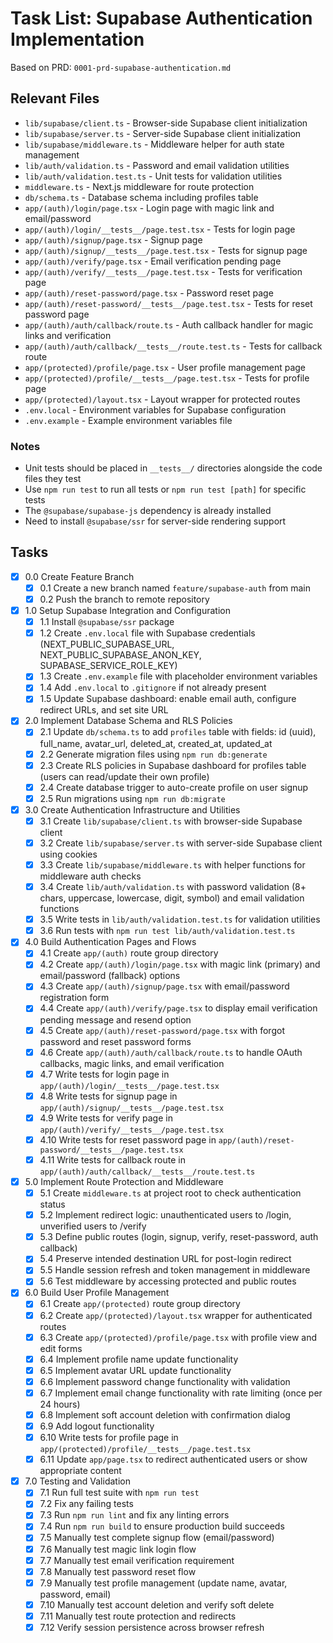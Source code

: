 # Task List: Supabase Authentication Implementation

Based on PRD: `0001-prd-supabase-authentication.md`

## Relevant Files

- `lib/supabase/client.ts` - Browser-side Supabase client initialization
- `lib/supabase/server.ts` - Server-side Supabase client initialization
- `lib/supabase/middleware.ts` - Middleware helper for auth state management
- `lib/auth/validation.ts` - Password and email validation utilities
- `lib/auth/validation.test.ts` - Unit tests for validation utilities
- `middleware.ts` - Next.js middleware for route protection
- `db/schema.ts` - Database schema including profiles table
- `app/(auth)/login/page.tsx` - Login page with magic link and email/password
- `app/(auth)/login/__tests__/page.test.tsx` - Tests for login page
- `app/(auth)/signup/page.tsx` - Signup page
- `app/(auth)/signup/__tests__/page.test.tsx` - Tests for signup page
- `app/(auth)/verify/page.tsx` - Email verification pending page
- `app/(auth)/verify/__tests__/page.test.tsx` - Tests for verification page
- `app/(auth)/reset-password/page.tsx` - Password reset page
- `app/(auth)/reset-password/__tests__/page.test.tsx` - Tests for reset password page
- `app/(auth)/auth/callback/route.ts` - Auth callback handler for magic links and verification
- `app/(auth)/auth/callback/__tests__/route.test.ts` - Tests for callback route
- `app/(protected)/profile/page.tsx` - User profile management page
- `app/(protected)/profile/__tests__/page.test.tsx` - Tests for profile page
- `app/(protected)/layout.tsx` - Layout wrapper for protected routes
- `.env.local` - Environment variables for Supabase configuration
- `.env.example` - Example environment variables file

### Notes

- Unit tests should be placed in `__tests__/` directories alongside the code files they test
- Use `npm run test` to run all tests or `npm run test [path]` for specific tests
- The `@supabase/supabase-js` dependency is already installed
- Need to install `@supabase/ssr` for server-side rendering support

## Tasks

- [x] 0.0 Create Feature Branch
  - [x] 0.1 Create a new branch named `feature/supabase-auth` from main
  - [x] 0.2 Push the branch to remote repository

- [x] 1.0 Setup Supabase Integration and Configuration
  - [x] 1.1 Install `@supabase/ssr` package
  - [x] 1.2 Create `.env.local` file with Supabase credentials (NEXT_PUBLIC_SUPABASE_URL, NEXT_PUBLIC_SUPABASE_ANON_KEY, SUPABASE_SERVICE_ROLE_KEY)
  - [x] 1.3 Create `.env.example` file with placeholder environment variables
  - [x] 1.4 Add `.env.local` to `.gitignore` if not already present
  - [x] 1.5 Update Supabase dashboard: enable email auth, configure redirect URLs, and set site URL

- [x] 2.0 Implement Database Schema and RLS Policies
  - [x] 2.1 Update `db/schema.ts` to add `profiles` table with fields: id (uuid), full_name, avatar_url, deleted_at, created_at, updated_at
  - [x] 2.2 Generate migration files using `npm run db:generate`
  - [x] 2.3 Create RLS policies in Supabase dashboard for profiles table (users can read/update their own profile)
  - [x] 2.4 Create database trigger to auto-create profile on user signup
  - [x] 2.5 Run migrations using `npm run db:migrate`

- [x] 3.0 Create Authentication Infrastructure and Utilities
  - [x] 3.1 Create `lib/supabase/client.ts` with browser-side Supabase client
  - [x] 3.2 Create `lib/supabase/server.ts` with server-side Supabase client using cookies
  - [x] 3.3 Create `lib/supabase/middleware.ts` with helper functions for middleware auth checks
  - [x] 3.4 Create `lib/auth/validation.ts` with password validation (8+ chars, uppercase, lowercase, digit, symbol) and email validation functions
  - [x] 3.5 Write tests in `lib/auth/validation.test.ts` for validation utilities
  - [x] 3.6 Run tests with `npm run test lib/auth/validation.test.ts`

- [x] 4.0 Build Authentication Pages and Flows
  - [x] 4.1 Create `app/(auth)` route group directory
  - [x] 4.2 Create `app/(auth)/login/page.tsx` with magic link (primary) and email/password (fallback) options
  - [x] 4.3 Create `app/(auth)/signup/page.tsx` with email/password registration form
  - [x] 4.4 Create `app/(auth)/verify/page.tsx` to display email verification pending message and resend option
  - [x] 4.5 Create `app/(auth)/reset-password/page.tsx` with forgot password and reset password forms
  - [x] 4.6 Create `app/(auth)/auth/callback/route.ts` to handle OAuth callbacks, magic links, and email verification
  - [x] 4.7 Write tests for login page in `app/(auth)/login/__tests__/page.test.tsx`
  - [x] 4.8 Write tests for signup page in `app/(auth)/signup/__tests__/page.test.tsx`
  - [x] 4.9 Write tests for verify page in `app/(auth)/verify/__tests__/page.test.tsx`
  - [x] 4.10 Write tests for reset password page in `app/(auth)/reset-password/__tests__/page.test.tsx`
  - [x] 4.11 Write tests for callback route in `app/(auth)/auth/callback/__tests__/route.test.ts`

- [x] 5.0 Implement Route Protection and Middleware
  - [x] 5.1 Create `middleware.ts` at project root to check authentication status
  - [x] 5.2 Implement redirect logic: unauthenticated users to /login, unverified users to /verify
  - [x] 5.3 Define public routes (login, signup, verify, reset-password, auth callback)
  - [x] 5.4 Preserve intended destination URL for post-login redirect
  - [x] 5.5 Handle session refresh and token management in middleware
  - [x] 5.6 Test middleware by accessing protected and public routes

- [x] 6.0 Build User Profile Management
  - [x] 6.1 Create `app/(protected)` route group directory
  - [x] 6.2 Create `app/(protected)/layout.tsx` wrapper for authenticated routes
  - [x] 6.3 Create `app/(protected)/profile/page.tsx` with profile view and edit forms
  - [x] 6.4 Implement profile name update functionality
  - [x] 6.5 Implement avatar URL update functionality
  - [x] 6.6 Implement password change functionality with validation
  - [x] 6.7 Implement email change functionality with rate limiting (once per 24 hours)
  - [x] 6.8 Implement soft account deletion with confirmation dialog
  - [x] 6.9 Add logout functionality
  - [x] 6.10 Write tests for profile page in `app/(protected)/profile/__tests__/page.test.tsx`
  - [x] 6.11 Update `app/page.tsx` to redirect authenticated users or show appropriate content

- [x] 7.0 Testing and Validation
  - [x] 7.1 Run full test suite with `npm run test`
  - [x] 7.2 Fix any failing tests
  - [x] 7.3 Run `npm run lint` and fix any linting errors
  - [x] 7.4 Run `npm run build` to ensure production build succeeds
  - [x] 7.5 Manually test complete signup flow (email/password)
  - [x] 7.6 Manually test magic link login flow
  - [x] 7.7 Manually test email verification requirement
  - [x] 7.8 Manually test password reset flow
  - [x] 7.9 Manually test profile management (update name, avatar, password, email)
  - [x] 7.10 Manually test account deletion and verify soft delete
  - [x] 7.11 Manually test route protection and redirects
  - [x] 7.12 Verify session persistence across browser refresh
